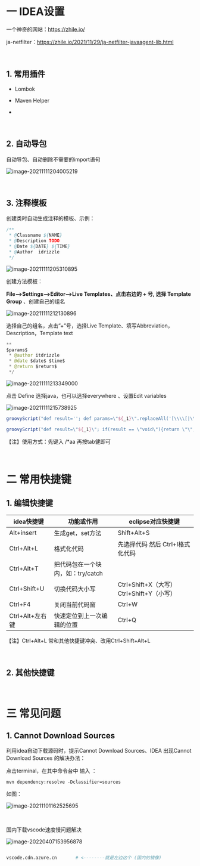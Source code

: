 # 一 IDEA设置

一个神奇的网站：https://zhile.io/

ja-netfilter：https://zhile.io/2021/11/29/ja-netfilter-javaagent-lib.html


<br>

## 1. 常用插件

- Lombok

- Maven Helper

- 


<br>

## 2. 自动导包

自动导包、自动删除不需要的import语句

![image-20211111204005219](vx_images/image-20211111204005219.png)


<br>

## 3. 注释模板

创建类时自动生成注释的模板、示例：

```java
/**
 * @Classname ${NAME}
 * @Description TODO
 * @Date ${DATE} ${TIME}
 * @Author  idrizzle
 */
```

![image-20211111205310895](vx_images/image-20211111205310895.png)





创建方法模板：

**File–>Settings–>Editor–>Live Templates、点击右边的 + 号, 选择 Template Group** 、创建自己的组名

![image-20211111212130896](vx_images/image-20211111212130896.png)



选择自己的组名，点击”+”号，选择Live Template、填写Abbreviation，Description，Template text

```java
**
$params$ 
 * @author itdrizzle
 * @date $date$ $time$ 
 * @return $return$
 */
```

![image-20211111213349000](vx_images/image-20211111213349000.png)



点击 Define 选择java，也可以选择everywhere 、设置Edit variables 

![image-20211111215738925](vx_images/image-20211111215738925.png)

```groovy
groovyScript("def result=''; def params=\"${_1}\".replaceAll('[\\\\[|\\\\]|\\\\s]', '').split(',').toList(); for(i = 0; i < params.size(); i++) {result+=' * @param ' + params[i] + ((i < params.size() - 1) ? '\\r\\n' : '')}; return result", methodParameters())
```

```groovy
groovyScript("def result=\"${_1}\"; if(result == \"void\"){return \"\";}else{return \"{@link \"+result+\"}\";}", methodReturnType())
```

【注】使用方式：先键入 /*aa 再按tab健即可

<br>


# 二 常用快捷键

## 1. 编辑快捷键

| idea快捷键      | 功能或作用                        | eclipse对应快捷键                         |
| --------------- | --------------------------------- | ----------------------------------------- |
| Alt+insert      | 生成get，set方法                  | Shift+Alt+S                               |
| Ctrl+Alt+L      | 格式化代码                        | 先选择代码 然后 Ctrl+I格式化代码          |
| Ctrl+Alt+T      | 把代码包在一个块内，如：try/catch |                                           |
| Ctrl+Shift+U    | 切换代码大小写                    | Ctrl+Shift+X（大写） Ctrl+Shift+Y（小写） |
| Ctrl+F4         | 关闭当前代码窗                    | Ctrl+W                                    |
| Ctrl+Alt+左右键 | 快速定位到上一次编辑的位置        | Ctrl+Q                                    |

【注】Ctrl+Alt+L 常和其他快捷键冲突、改用Ctrl+Shift+Alt+L

<br>


## 2. 其他快捷键



<br>


# 三 常见问题



## 1. Cannot Download Sources

利用idea自动下载源码时，提示Cannot Download Sources、IDEA 出现Cannot Download Sources 的解决办法：

点击terminal，在其中命令台中 输入 ：

```
mvn dependency:resolve -Dclassifier=sources
```

如图：

![image-20211101162525695](vx_images/image-20211101162525695.png)

<br>









国内下载vscode速度慢问题解决

![image-20220407153956878](E:\VNotebook\Develop\Tools\vx_images\image-20220407153956878.png)

```bash

vscode.cdn.azure.cn       # <--------就是左边这个 (国内的镜像)

```













